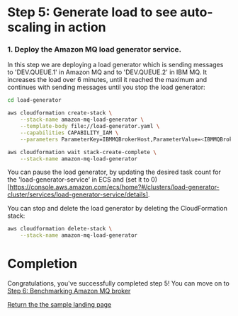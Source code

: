 # Step 5: Generate load to see auto-scaling in action

### 1. Deploy the Amazon MQ load generator service.
In this step we are deploying a load generator which is sending messages to 'DEV.QUEUE.1' in Amazon MQ and to 'DEV.QUEUE.2' in IBM MQ. It increases the load over 6 minutes, until it reached the maximum and continues with sending messages until you stop the load generator:

``` bash
cd load-generator

aws cloudformation create-stack \
    --stack-name amazon-mq-load-generator \
    --template-body file://load-generator.yaml \
    --capabilities CAPABILITY_IAM \
    --parameters ParameterKey=IBMMQBrokerHost,ParameterValue=<IBMMQBrokerHost>

aws cloudformation wait stack-create-complete \
    --stack-name amazon-mq-load-generator
```

You can pause the load generator, by updating the desired task count for the 'load-generator-service' in ECS and (set it to 0)[https://console.aws.amazon.com/ecs/home?#/clusters/load-generator-cluster/services/load-generator-service/details].


You can stop and delete the load generator by deleting the CloudFormation stack: 

``` bash
aws cloudformation delete-stack \
    --stack-name amazon-mq-load-generator
```


# Completion

Congratulations, you've successfully completed step 5! You can move on to [Step 6: Benchmarking Amazon MQ broker](/step-6.md)

[Return the the sample landing page](/README.md)